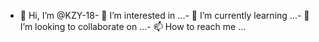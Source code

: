 - 👋 Hi, I’m @KZY-18- 👀 I’m interested in ...- 🌱 I’m currently learning ...- 💞️ I’m looking to collaborate on ...- 📫 How to reach me ...<!---KZY-18/KZY-18 is a ✨ special ✨ repository because its `README.md` (this file) appears on your GitHub profile.You can click the Preview link to take a look at your changes.--->
